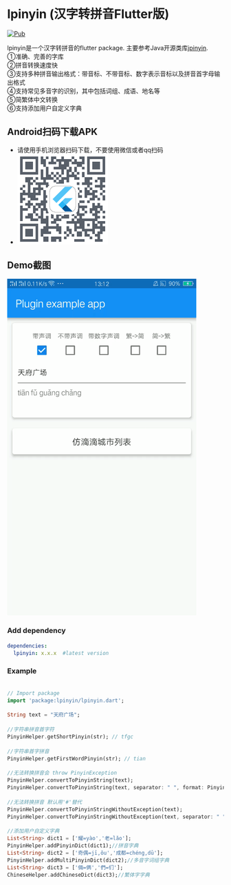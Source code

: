 # lpinyin (汉字转拼音Flutter版)

[![Pub](https://img.shields.io/pub/v/lpinyin.svg?style=flat-square)](https://pub.dartlang.org/packages/lpinyin)

lpinyin是一个汉字转拼音的flutter package. 主要参考Java开源类库[jpinyin](https://github.com/SilenceDut/jpinyin).  
①准确、完善的字库  
②拼音转换速度快  
③支持多种拼音输出格式：带音标、不带音标、数字表示音标以及拼音首字母输出格式  
④支持常见多音字的识别，其中包括词组、成语、地名等  
⑤简繁体中文转换  
⑥支持添加用户自定义字典

## Android扫码下载APK
- 请使用手机浏览器扫码下载，不要使用微信或者qq扫码
- ![](https://github.com/Sky24n/lpinyin/blob/master/screenshot/qrcode.png)

##  Demo截图
![image](https://github.com/Sky24n/lpinyin/blob/master/screenshot/2018-08-17_13_13_09.gif)

### Add dependency

```yaml
dependencies:
  lpinyin: x.x.x  #latest version
```

### Example

``` dart

// Import package
import 'package:lpinyin/lpinyin.dart';

String text = "天府广场";

//字符串拼音首字符
PinyinHelper.getShortPinyin(str); // tfgc

//字符串首字拼音
PinyinHelper.getFirstWordPinyin(str); // tian

//无法转换拼音会 throw PinyinException
PinyinHelper.convertToPinyinString(text);
PinyinHelper.convertToPinyinString(text, separator: " ", format: PinyinFormat.WITHOUT_TONE);//tian fu guang chang

//无法转换拼音 默认用'#'替代
PinyinHelper.convertToPinyinStringWithoutException(text);
PinyinHelper.convertToPinyinStringWithoutException(text, separator: " ", defPinyin: '#', format: PinyinFormat.WITHOUT_TONE);//tian fu guang chang

//添加用户自定义字典
List<String> dict1 = ['耀=yào','老=lǎo'];
PinyinHelper.addPinyinDict(dict1);//拼音字典
List<String> dict2 = ['奇偶=jī,ǒu','成都=chéng,dū'];
PinyinHelper.addMultiPinyinDict(dict2);//多音字词组字典
List<String> dict3 = ['倆=俩','們=们'];
ChineseHelper.addChineseDict(dict3);//繁体字字典

```
